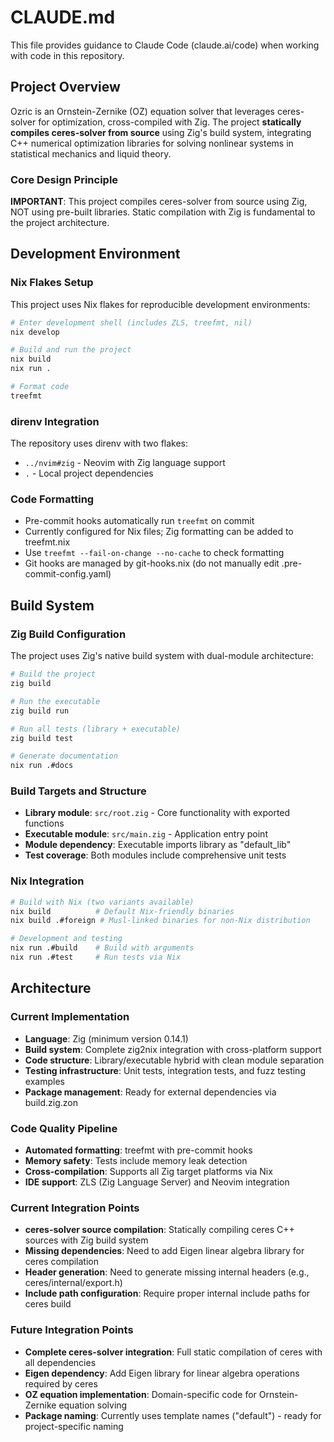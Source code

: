 # CLAUDE.md

This file provides guidance to Claude Code (claude.ai/code) when working with code in this repository.

## Project Overview

Ozric is an Ornstein-Zernike (OZ) equation solver that leverages ceres-solver for optimization, cross-compiled with Zig. The project **statically compiles ceres-solver from source** using Zig's build system, integrating C++ numerical optimization libraries for solving nonlinear systems in statistical mechanics and liquid theory.

### Core Design Principle
**IMPORTANT**: This project compiles ceres-solver from source using Zig, NOT using pre-built libraries. Static compilation with Zig is fundamental to the project architecture.

## Development Environment

### Nix Flakes Setup
This project uses Nix flakes for reproducible development environments:

```bash
# Enter development shell (includes ZLS, treefmt, nil)
nix develop

# Build and run the project
nix build
nix run .

# Format code
treefmt
```

### direnv Integration
The repository uses direnv with two flakes:
- `../nvim#zig` - Neovim with Zig language support
- `.` - Local project dependencies

### Code Formatting
- Pre-commit hooks automatically run `treefmt` on commit
- Currently configured for Nix files; Zig formatting can be added to treefmt.nix
- Use `treefmt --fail-on-change --no-cache` to check formatting
- Git hooks are managed by git-hooks.nix (do not manually edit .pre-commit-config.yaml)

## Build System

### Zig Build Configuration
The project uses Zig's native build system with dual-module architecture:

```bash
# Build the project
zig build

# Run the executable
zig build run

# Run all tests (library + executable)
zig build test

# Generate documentation
nix run .#docs
```

### Build Targets and Structure
- **Library module**: `src/root.zig` - Core functionality with exported functions
- **Executable module**: `src/main.zig` - Application entry point
- **Module dependency**: Executable imports library as "default_lib"
- **Test coverage**: Both modules include comprehensive unit tests

### Nix Integration
```bash
# Build with Nix (two variants available)
nix build          # Default Nix-friendly binaries
nix build .#foreign # Musl-linked binaries for non-Nix distribution

# Development and testing
nix run .#build    # Build with arguments
nix run .#test     # Run tests via Nix
```

## Architecture

### Current Implementation
- **Language**: Zig (minimum version 0.14.1)
- **Build system**: Complete zig2nix integration with cross-platform support
- **Code structure**: Library/executable hybrid with clean module separation
- **Testing infrastructure**: Unit tests, integration tests, and fuzz testing examples
- **Package management**: Ready for external dependencies via build.zig.zon

### Code Quality Pipeline
- **Automated formatting**: treefmt with pre-commit hooks
- **Memory safety**: Tests include memory leak detection
- **Cross-compilation**: Supports all Zig target platforms via Nix
- **IDE support**: ZLS (Zig Language Server) and Neovim integration

### Current Integration Points
- **ceres-solver source compilation**: Statically compiling ceres C++ sources with Zig build system
- **Missing dependencies**: Need to add Eigen linear algebra library for ceres compilation
- **Header generation**: Need to generate missing internal headers (e.g., ceres/internal/export.h)
- **Include path configuration**: Require proper internal include paths for ceres build

### Future Integration Points
- **Complete ceres-solver integration**: Full static compilation of ceres with all dependencies
- **Eigen dependency**: Add Eigen library for linear algebra operations required by ceres
- **OZ equation implementation**: Domain-specific code for Ornstein-Zernike equation solving
- **Package naming**: Currently uses template names ("default") - ready for project-specific naming